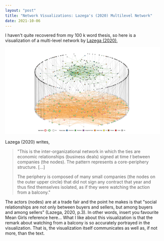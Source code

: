 ```yaml
---
layout: "post"
title: "Network Visualizations: Lazega's (2020) Multilevel Network"
date: 2021-10-06
---
```


I haven't quite recovered from my 100 k word thesis, so here is a visualization of a multi-level network by [Lazega (2020)](https://www.researchgate.net/publication/348638258_Visualizing_Multilevel_Networks_for_the_Analysis_of_Superposed_Levels_of_Collective_Agency),

<img src="img/lazega.png" alt="Lazega 2020 Multilevel"/>
<!---![Lazega 2020 Multilevel](/img/lazega.png)--->

Lazega (2020) writes,
> "This is the inter-organizational network in which the ties are economic relationships (business deals) signed at time _t_ between companies (the nodes). The pattern represents a core-periphery structure. [...]
>
> The periphery is composed of many small companies (the nodes on the outer upper circle) that did not sign any contract that year and thus find themselves isolated, as if they were watching the action from a balcony."

The actors (nodes) are at a trade fair and the point he makes is that "social relationships are not only between buyers and sellers, but among buyers and among sellers" (Lazega, 2020, p.3).
In other words, insert you favourite Mean Girls reference here...
What I like about this visualization is that the remark about watching from a balcony is so accurately portrayed in the visualization.
That is, the visualization itself communicates as well as, if not more, than the text.
